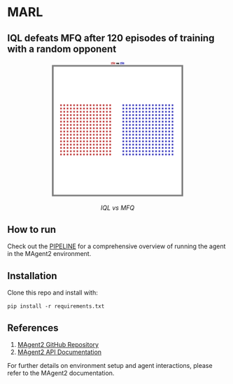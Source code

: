 # MARL 

## IQL defeats MFQ after 120 episodes of training with a random opponent
<p align="center"> <img src="assets/iql_vs_mfq.gif" width="300" alt="IQL vs MFQ" /> </p> <p align="center"> <em>IQL vs MFQ</em> </p>

## How to run
Check out the [PIPELINE](https://colab.research.google.com/drive/1mYrtfrhfxD1EnnA1lmpu4guv8vAYJ1he) for a comprehensive overview of running the agent in the MAgent2 environment.

## Installation
Clone this repo and install with:
```
pip install -r requirements.txt
```

## References

1. [MAgent2 GitHub Repository](https://github.com/Farama-Foundation/MAgent2)
2. [MAgent2 API Documentation](https://magent2.farama.org/introduction/basic_usage/)

For further details on environment setup and agent interactions, please refer to the MAgent2 documentation.
